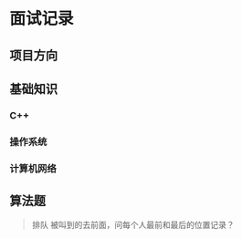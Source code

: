 # 面试记录

## 项目方向





## 基础知识

### C++



### 操作系统



### 计算机网络



## 算法题

> 排队 被叫到的去前面，问每个人最前和最后的位置记录？